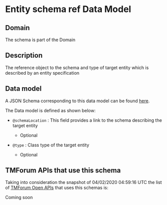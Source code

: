 # Entity schema ref Data Model

## Domain

The  schema is part of the  Domain

## Description

The reference object to the schema and type of target entity which is described by an entity specification

## Data model

A JSON Schema corresponding to this data model can be found
[here](https://github.com/tmforum-rand/schemas/blob/candidates/Common/EntitySchemaRef.schema.json).

The Data model is defined as shown below:

- `@schemaLocation` : This field provides a link to the schema describing the target entity

  - Optional


- `@type` : Class type of the target entity

  - Optional






## TMForum APIs that use this schema

Taking into consideration the snapshot of 04/02/2020 04:59:16 UTC the list of [TMForum Open APIs](https://www.tmforum.org/open-apis/) that uses this schemas is:

Coming soon